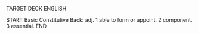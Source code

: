 TARGET DECK
ENGLISH

START
Basic
Constitutive
Back: adj. 1 able to form or appoint. 2 component. 3 essential.
END
